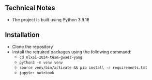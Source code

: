 ## Technical Notes
- The project is built using Python 3.9.18

## Installation
- Clone the repository
- Install the required packages using the following command:
  - ```cd mlxai-2024-team-gwadz-yang```
  - ```python3 -m venv venv```
  - ```source venv/bin/activate && pip install -r requirements.txt```
  - ```jupyter notebook```

